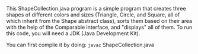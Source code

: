 This ShapeCollection.java program is a simple program that creates three shapes of different colors and sizes 
(Triangle, Circle, and Square, all of which inherit from the Shape abstract class), sorts them based on their area 
with the help of the Comparable interface, and "displays" all of them. To run this code, you will need a JDK (Java Development Kit).

You can first compile it by doing: 
`javac` ShapeCollection.java
